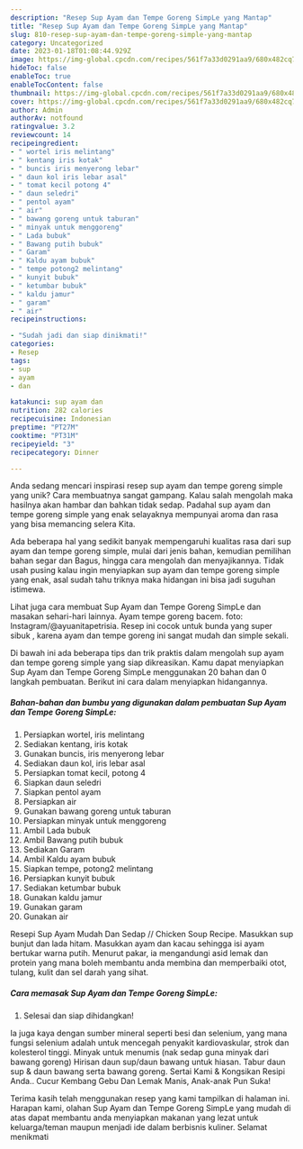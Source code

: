 ```yaml
---
description: "Resep Sup Ayam dan Tempe Goreng SimpLe yang Mantap"
title: "Resep Sup Ayam dan Tempe Goreng SimpLe yang Mantap"
slug: 810-resep-sup-ayam-dan-tempe-goreng-simple-yang-mantap
category: Uncategorized
date: 2023-01-18T01:08:44.929Z
image: https://img-global.cpcdn.com/recipes/561f7a33d0291aa9/680x482cq70/sup-ayam-dan-tempe-goreng-simple-foto-resep-utama.jpg
hideToc: false
enableToc: true
enableTocContent: false
thumbnail: https://img-global.cpcdn.com/recipes/561f7a33d0291aa9/680x482cq70/sup-ayam-dan-tempe-goreng-simple-foto-resep-utama.jpg
cover: https://img-global.cpcdn.com/recipes/561f7a33d0291aa9/680x482cq70/sup-ayam-dan-tempe-goreng-simple-foto-resep-utama.jpg
author: Admin
authorAv: notfound
ratingvalue: 3.2
reviewcount: 14
recipeingredient:
- " wortel iris melintang"
- " kentang iris kotak"
- " buncis iris menyerong lebar"
- " daun kol iris lebar asal"
- " tomat kecil potong 4"
- " daun seledri"
- " pentol ayam"
- " air"
- " bawang goreng untuk taburan"
- " minyak untuk menggoreng"
- " Lada bubuk"
- " Bawang putih bubuk"
- " Garam"
- " Kaldu ayam bubuk"
- " tempe potong2 melintang"
- " kunyit bubuk"
- " ketumbar bubuk"
- " kaldu jamur"
- " garam"
- " air"
recipeinstructions:

- "Sudah jadi dan siap dinikmati!"
categories:
- Resep
tags:
- sup
- ayam
- dan

katakunci: sup ayam dan 
nutrition: 282 calories
recipecuisine: Indonesian
preptime: "PT27M"
cooktime: "PT31M"
recipeyield: "3"
recipecategory: Dinner

---
```





Anda sedang mencari inspirasi resep sup ayam dan tempe goreng simple yang unik? Cara membuatnya sangat gampang. Kalau salah mengolah maka hasilnya akan hambar dan bahkan tidak sedap. Padahal sup ayam dan tempe goreng simple yang enak selayaknya mempunyai aroma dan rasa yang bisa memancing selera Kita.





Ada beberapa hal yang sedikit banyak mempengaruhi kualitas rasa dari sup ayam dan tempe goreng simple, mulai dari jenis bahan, kemudian pemilihan bahan segar dan Bagus, hingga cara mengolah dan menyajikannya. Tidak usah pusing kalau ingin menyiapkan sup ayam dan tempe goreng simple yang enak,      asal sudah tahu triknya maka hidangan ini bisa jadi suguhan istimewa.














Lihat juga cara membuat Sup Ayam dan Tempe Goreng SimpLe dan masakan sehari-hari lainnya. Ayam tempe goreng bacem. foto: Instagram/@ayuanitapetrisia. Resep ini cocok untuk bunda yang super sibuk , karena ayam dan tempe goreng ini sangat mudah dan simple sekali.






Di bawah ini ada beberapa tips dan trik praktis dalam mengolah sup ayam dan tempe goreng simple yang siap dikreasikan. Kamu dapat menyiapkan Sup Ayam dan Tempe Goreng SimpLe menggunakan 20 bahan dan 0 langkah pembuatan. Berikut ini cara dalam menyiapkan hidangannya.

<!--inarticleads1-->

##### Bahan-bahan dan bumbu yang digunakan dalam pembuatan Sup Ayam dan Tempe Goreng SimpLe:

1. Persiapkan  wortel, iris melintang
1. Sediakan  kentang, iris kotak
1. Gunakan  buncis, iris menyerong lebar
1. Sediakan  daun kol, iris lebar asal
1. Persiapkan  tomat kecil, potong 4
1. Siapkan  daun seledri
1. Siapkan  pentol ayam
1. Persiapkan  air
1. Gunakan  bawang goreng untuk taburan
1. Persiapkan  minyak untuk menggoreng
1. Ambil  Lada bubuk
1. Ambil  Bawang putih bubuk
1. Sediakan  Garam
1. Ambil  Kaldu ayam bubuk
1. Siapkan  tempe, potong2 melintang
1. Persiapkan  kunyit bubuk
1. Sediakan  ketumbar bubuk
1. Gunakan  kaldu jamur
1. Gunakan  garam
1. Gunakan  air


Resepi Sup Ayam Mudah Dan Sedap // Chicken Soup Recipe. Masukkan sup bunjut dan lada hitam. Masukkan ayam dan kacau sehingga isi ayam bertukar warna putih. Menurut pakar, ia mengandungi asid lemak dan protein yang mana boleh membantu anda membina dan memperbaiki otot, tulang, kulit dan sel darah yang sihat. 

<!--inarticleads2-->

##### Cara memasak Sup Ayam dan Tempe Goreng SimpLe:


1. Selesai dan siap dihidangkan!

Ia juga kaya dengan sumber mineral seperti besi dan selenium, yang mana fungsi selenium adalah untuk mencegah penyakit kardiovaskular, strok dan kolesterol tinggi. Minyak untuk menumis (nak sedap guna minyak dari bawang goreng) Hirisan daun sup/daun bawang untuk hiasan. Tabur daun sup &amp; daun bawang serta bawang goreng. Sertai Kami &amp; Kongsikan Resipi Anda.. Cucur Kembang Gebu Dan Lemak Manis, Anak-anak Pun Suka! 

Terima kasih telah menggunakan resep yang kami tampilkan di halaman ini. Harapan kami, olahan Sup Ayam dan Tempe Goreng SimpLe yang mudah di atas dapat membantu anda menyiapkan makanan yang lezat untuk keluarga/teman maupun menjadi ide dalam berbisnis kuliner. Selamat menikmati
